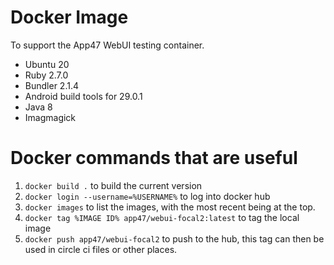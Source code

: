 
Docker Image
============

To support the App47 WebUI testing container.

* Ubuntu 20
* Ruby 2.7.0
* Bundler 2.1.4
* Android build tools for 29.0.1
* Java 8
* Imagmagick

Docker commands that are useful
===============================

1. `docker build .` to build the current version
2. `docker login --username=%USERNAME%` to log into docker hub
2. `docker images` to list the images, with the most recent being at the top.
3. `docker tag %IMAGE ID% app47/webui-focal2:latest` to tag the local image
4. `docker push app47/webui-focal2` to push to the hub, this tag can then be used in circle ci files or other places.
